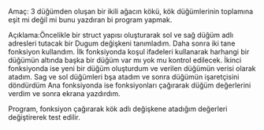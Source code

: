 Amaç: 3 düğümden oluşan bir ikili ağacın kökü, kök düğümlerinin toplamına eşit mi değil mi bunu yazdıran bi program yapmak.

Açıklama:Öncelikle bir struct yapısı oluşturarak sol ve sağ düğüm adlı adresleri tutacak bir Dugum 
değişkeni tanımladım.
Daha sonra iki tane fonksiyon kullandım. İlk fonksiyonda koşul ifadeleri kullanarak harhangi bir düğümün altında 
başka bir düğüm var mı yok mu kontrol edilecek.
İkinci fonksiyonda ise yeni bir düğüm oluşturdum ve verilen düğümün verisi olarak atadım.
Sag ve sol düğümleri bşa atadım ve sonra düğümün işaretçisini döndürdüm
Ana fonksiyonda ise fonksiyonları çağırarak düğüm değerlerini verdim
ve sonra ekrana yazdırdım.

Program, fonksiyon çağırarak kök adlı değişkene atadığım değerleri değiştirerek test edilir.

